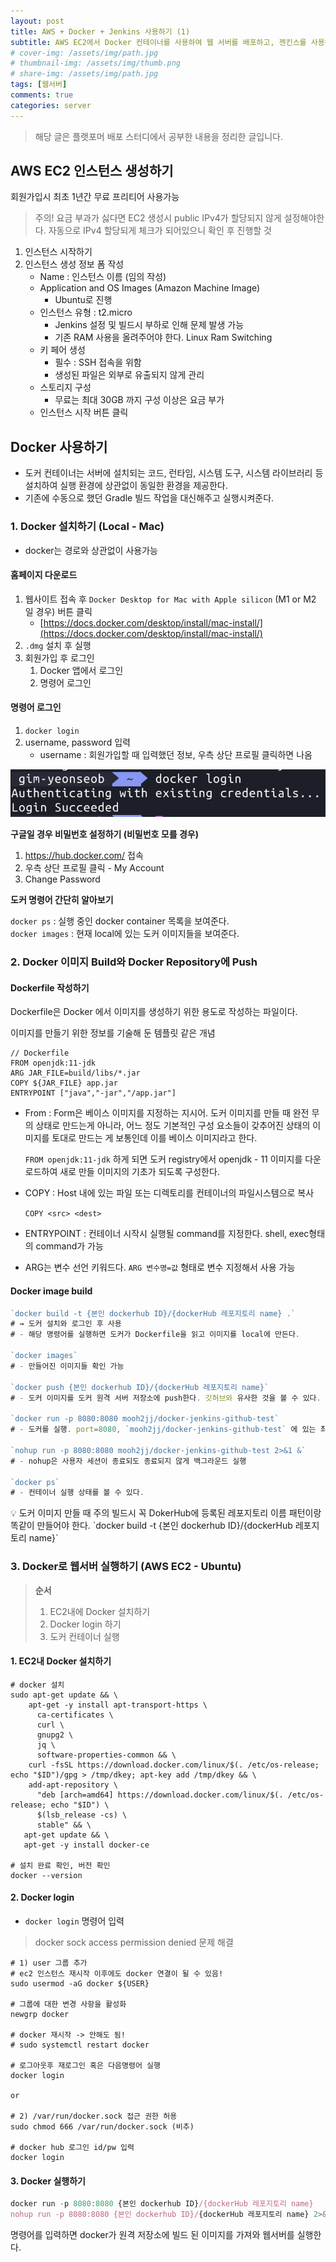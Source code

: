 ```yaml
---
layout: post
title: AWS + Docker + Jenkins 사용하기 (1)
subtitle: AWS EC2에서 Docker 컨테이너를 사용하여 웹 서버를 배포하고, 젠킨스를 사용하여 자동배포 구성하기
# cover-img: /assets/img/path.jpg
# thumbnail-img: /assets/img/thumb.png
# share-img: /assets/img/path.jpg
tags: [웹서버]
comments: true
categories: server
---
```

> 해당 글은 플랫포머 배포 스터디에서 공부한 내용을 정리한 글입니다.

## AWS EC2 인스턴스 생성하기
회원가입시 최초 1년간 무료 프리티어 사용가능

> 주의! 요금 부과가 싫다면 EC2 생성시 public IPv4가 할당되지 않게 설정해야한다.
> 자동으로 IPv4 할당되게 체크가 되어있으니 확인 후 진행할 것

1. 인스턴스 시작하기
2. 인스턴스 생성 정보 폼 작성
    - Name : 인스턴스 이름 (임의 작성)
    - Application and OS Images (Amazon Machine Image)
        - Ubuntu로 진행
    - 인스턴스 유형 : t2.micro
        - Jenkins 설정 및 빌드시 부하로 인해 문제 발생 가능
        - 기존 RAM 사용을 올려주어야 한다. Linux Ram Switching
    - 키 페어 생성
        - 필수 : SSH 접속을 위함
        - 생성된 파일은 외부로 유출되지 않게 관리
    - 스토리지 구성
        - 무료는 최대 30GB 까지 구성 이상은 요금 부가
    - 인스턴스 시작 버튼 클릭

## Docker 사용하기

- 도커 컨테이너는 서버에 설치되는 코드, 런타임, 시스템 도구, 시스템 라이브러리 등 설치하여 실행 환경에 상관없이 동일한 환경을 제공한다.
- 기존에 수동으로 했던 Gradle 빌드 작업을 대신해주고 실행시켜준다.

### 1. Docker 설치하기 (Local - Mac)

- docker는 경로와 상관없이 사용가능

#### 홈페이지 다운로드

1. 웹사이트 접속 후 `Docker Desktop for Mac with Apple silicon` (M1 or M2 일 경우) 버튼 클릭
    - [https://docs.docker.com/desktop/install/mac-install/](https://docs.docker.com/desktop/install/mac-install/)
2. `.dmg` 설치 후 실행
3. 회원가입 후 로그인
    1. Docker 앱에서 로그인
    2. 명령어 로그인

#### 명령어 로그인

1. `docker login`
2. username, password 입력
   - username : 회원가입할 때 입력했던 정보, 우측 상단 프로필 클릭하면 나옴

![2024-02-07-aws-docker-jenkins-01-picture-01.png](..%2F..%2Fassets%2Fimg%2Fposts%2F2024-02-07-aws-docker-jenkins-01-picture-01.png)

**구글일 경우 비밀번호 설정하기 (비밀번호 모를 경우)**

1. https://hub.docker.com/ 접속
2. 우측 상단 프로필 클릭 - My Account
3. Change Password

**도커 명령어 간단히 알아보기**

`docker ps` : 실행 중인 docker container 목록을 보여준다.  
`docker images` : 현재 local에 있는 도커 이미지들을 보여준다.

### 2. Docker 이미지 Build와 Docker Repository에 Push

#### Dockerfile 작성하기

Dockerfile은 Docker 에서 이미지를 생성하기 위한 용도로 작성하는 파일이다.

이미지를 만들기 위한 정보를 기술해 둔 템플릿 같은 개념

```shell
// Dockerfile
FROM openjdk:11-jdk
ARG JAR_FILE=build/libs/*.jar
COPY ${JAR_FILE} app.jar
ENTRYPOINT ["java","-jar","/app.jar"]
```

- From : Form은 베이스 이미지를 지정하는 지시어. 도커 이미지를 만들 때 완전 무의 상태로 만드는게 아니라, 어느 정도 기본적인 구성 요소들이 갖추어진 상태의 이미지를 토대로 만드는 게 보통인데 이를 베이스 이미지라고 한다.

  `FROM openjdk:11-jdk` 하게 되면 도커 registry에서 openjdk - 11 이미지를 다운로드하여 새로 만들 이미지의 기초가 되도록 구성한다.

- COPY : Host 내에 있는 파일 또는 디렉토리를 컨테이너의 파일시스템으로 복사

  `COPY <src> <dest>`

- ENTRYPOINT : 컨테이너 시작시 실행될 command를 지정한다. shell, exec형태의 command가 가능
- ARG는 변수 선언 키워드다. `ARG 변수명=값` 형태로 변수 지정해서 사용 가능

#### Docker image build

```jsx
`docker build -t {본인 dockerhub ID}/{dockerHub 레포지토리 name} .`
# → 도커 설치와 로그인 후 사용
# - 해당 명령어를 실행하면 도커가 Dockerfile을 읽고 이미지를 local에 만든다.

`docker images`
# - 만들어진 이미지들 확인 가능

`docker push {본인 dockerhub ID}/{dockerHub 레포지토리 name}`
# - 도커 이미지를 도커 원격 서버 저장소에 push한다. 깃허브와 유사한 것을 볼 수 있다.

`docker run -p 8080:8080 mooh2jj/docker-jenkins-github-test`
# - 도커를 실행. port=8080, `mooh2jj/docker-jenkins-github-test` 에 있는 최신 이미지 실행

`nohup run -p 8080:8080 mooh2jj/docker-jenkins-github-test 2>&1 &`
# - nohup은 사용자 세션이 종료되도 종료되지 않게 백그라운드 실행

`docker ps`
# - 컨테이너 실행 상태를 볼 수 있다.
```

<aside>
💡 도커 이미지 만들 때 주의
빌드시 꼭  DokerHub에 등록된 레포지토리 이름 패턴이랑 똑같이 만들어야 한다.
`docker build -t {본인 dockerhub ID}/{dockerHub 레포지토리 name}`

</aside>

### 3. Docker로 웹서버 실행하기 (AWS EC2 - Ubuntu)

> **순서**
> 1. EC2내에 Docker 설치하기
> 2. Docker login 하기
> 3. 도커 컨테이너 실행  

#### 1. **EC2내 Docker 설치하기**

```
# docker 설치
sudo apt-get update && \
    apt-get -y install apt-transport-https \
      ca-certificates \
      curl \
      gnupg2 \
      jq \
      software-properties-common && \
    curl -fsSL https://download.docker.com/linux/$(. /etc/os-release; echo "$ID")/gpg > /tmp/dkey; apt-key add /tmp/dkey && \
    add-apt-repository \
      "deb [arch=amd64] https://download.docker.com/linux/$(. /etc/os-release; echo "$ID") \
      $(lsb_release -cs) \
      stable" && \
   apt-get update && \
   apt-get -y install docker-ce

# 설치 완료 확인, 버전 확인
docker --version
```

#### 2. **Docker login**

- `docker login` 명령어 입력

> docker sock access permission denied 문제 해결

```
# 1) user 그룹 추가 
# ec2 인스턴스 재시작 이후에도 docker 연결이 될 수 있음!
sudo usermod -aG docker ${USER}

# 그룹에 대한 변경 사항을 활성화
newgrp docker

# docker 재시작 -> 안해도 됨!
# sudo systemctl restart docker

# 로그아웃후 재로그인 혹은 다음명령어 실행
docker login

or

# 2) /var/run/docker.sock 접근 권한 허용
sudo chmod 666 /var/run/docker.sock (비추)

# docker hub 로그인 id/pw 입력
docker login
```

#### 3. Docker 실행하기

```jsx
docker run -p 8080:8080 {본인 dockerhub ID}/{dockerHub 레포지토리 name}
nohup run -p 8080:8080 {본인 dockerhub ID}/{dockerHub 레포지토리 name} 2>&1 &
```
명령어를 입력하면 docker가 원격 저장소에 빌드 된 이미지를 가져와 웹서버를 실행한다.

